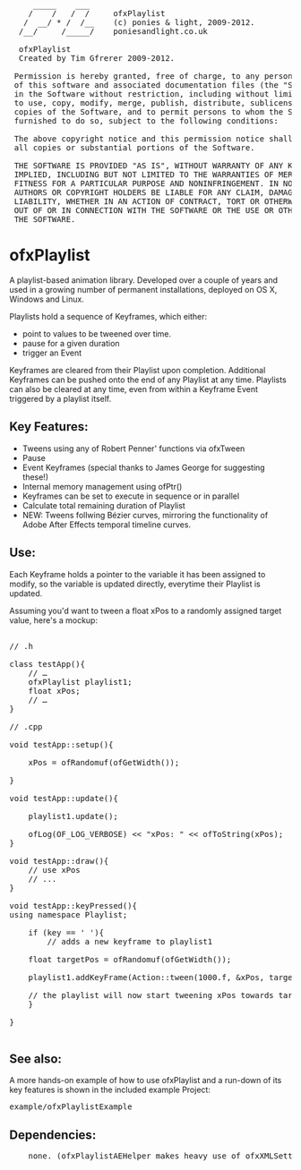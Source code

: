 <pre>
     _____    ___     
    /    /   /  /     ofxPlaylist
   /  __/ * /  /__    (c) ponies & light, 2009-2012. 
  /__/     /_____/    poniesandlight.co.uk

  ofxPlaylist
  Created by Tim Gfrerer 2009-2012.
  
 Permission is hereby granted, free of charge, to any person obtaining a copy
 of this software and associated documentation files (the "Software"), to deal
 in the Software without restriction, including without limitation the rights
 to use, copy, modify, merge, publish, distribute, sublicense, and/or sell
 copies of the Software, and to permit persons to whom the Software is
 furnished to do so, subject to the following conditions:
 
 The above copyright notice and this permission notice shall be included in
 all copies or substantial portions of the Software.
 
 THE SOFTWARE IS PROVIDED "AS IS", WITHOUT WARRANTY OF ANY KIND, EXPRESS OR
 IMPLIED, INCLUDING BUT NOT LIMITED TO THE WARRANTIES OF MERCHANTABILITY,
 FITNESS FOR A PARTICULAR PURPOSE AND NONINFRINGEMENT. IN NO EVENT SHALL THE
 AUTHORS OR COPYRIGHT HOLDERS BE LIABLE FOR ANY CLAIM, DAMAGES OR OTHER
 LIABILITY, WHETHER IN AN ACTION OF CONTRACT, TORT OR OTHERWISE, ARISING FROM,
 OUT OF OR IN CONNECTION WITH THE SOFTWARE OR THE USE OR OTHER DEALINGS IN
 THE SOFTWARE.
</pre>


# ofxPlaylist

A playlist-based animation library. Developed over a couple of years and used in a growing number of permanent installations, deployed on OS X, Windows and Linux.

Playlists hold a sequence of Keyframes, which either:

+ point to values to be tweened over time.
+ pause for a given duration
+ trigger an Event
 
Keyframes are cleared from their Playlist upon completion. Additional Keyframes can be pushed onto the end of any Playlist at any time. Playlists can also be cleared at any time, even from within a Keyframe Event triggered by a playlist itself.

## Key Features:

* Tweens using any of Robert Penner' functions via ofxTween
* Pause
* Event Keyframes (special thanks to James George for suggesting these!)
* Internal memory management using ofPtr()
* Keyframes can be set to execute in sequence or in parallel
* Calculate total remaining duration of Playlist
* NEW: Tweens follwing Bézier curves, mirroring the functionality of Adobe After Effects temporal timeline curves.

## Use:

Each Keyframe holds a pointer to the variable it has been assigned to modify, so the variable is updated directly, everytime their Playlist is updated. 

Assuming you'd want to tween a float xPos to a randomly assigned target value, here's a mockup:

<pre>

// .h

class testApp(){
	// …
	ofxPlaylist playlist1;
	float xPos;
	// …
}

// .cpp

void testApp::setup(){

	xPos = ofRandomuf(ofGetWidth());

}

void testApp::update(){

	playlist1.update();

	ofLog(OF_LOG_VERBOSE) &lt;&lt; &quot;xPos: &quot; &lt;&lt; ofToString(xPos);
}

void testApp::draw(){
	// use xPos
	// ...
}

void testApp::keyPressed(){
using namespace Playlist;

	if (key == ' '){
		// adds a new keyframe to playlist1

	float targetPos = ofRandomuf(ofGetWidth());

	playlist1.addKeyFrame(Action::tween(1000.f, &xPos, targetPos , TWEEN_SIN, TWEEN_EASE_OUT));

	// the playlist will now start tweening xPos towards targetPos at the next update() cycle.
	} 

}

</pre>

## See also: 

A more hands-on example of how to use ofxPlaylist and a run-down of its key features is shown in the included example Project:
 
<pre>
example/ofxPlaylistExample
</pre>

## Dependencies:

<pre>
	none. (ofxPlaylistAEHelper makes heavy use of ofxXMLSettings, which is part of the openFrameworks Core Addons)
</pre>